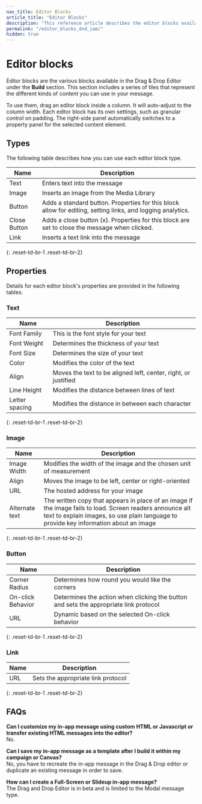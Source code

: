 ```yaml
---
nav_title: Editor Blocks
article_title: "Editor Blocks"
description: "This reference article describes the editor blocks available in the Drag and Drop editor for in-app messages."
permalink: "/editor_blocks_dnd_iam/"
hidden: true
---
```


# Editor blocks

Editor blocks are the various blocks available in the Drag & Drop Editor under the **Build** section. This section includes a series of tiles that represent the different kinds of content you can use in your message.

To use them, drag an editor block inside a column. It will auto-adjust to the column width. Each editor block has its own settings, such as granular control on padding. The right-side panel automatically switches to a property panel for the selected content element.

## Types

The following table describes how you can use each editor block type.

| Name | Description |
| --- | --- |
| Text | Enters text into the message |
| Image | Inserts an image from the Media Library |
| Button | Adds a standard button. Properties for this block allow for editing, setting links, and logging analytics. |
| Close Button | Adds a close button (x). Properties for this block are set to close the message when clicked. |
| Link | Inserts a text link into the message |
{: .reset-td-br-1 .reset-td-br-2}

## Properties

Details for each editor block's properties are provided in the following tables.

### Text

| Name | Description |
| --- | --- |
| Font Family | This is the font style for your text |
| Font Weight | Determines the thickness of your text |
| Font Size | Determines the size of your text |
| Color | Modifies the color of the text |
| Align | Moves the text to be aligned left, center, right, or justified |
| Line Height | Modifies the distance between lines of text |
| Letter spacing | Modifies the distance in between each character |
{: .reset-td-br-1 .reset-td-br-2}

### Image

| Name | Description |
| --- | --- |
| Image Width | Modifies the width of the image and the chosen unit of measurement |
| Align | Moves the image to be left, center or right-oriented |
| URL | The hosted address for your image |
| Alternate text | The written copy that appears in place of an image if the image fails to load. Screen readers announce alt text to explain images, so use plain language to provide key information about an image |
{: .reset-td-br-1 .reset-td-br-2}

### Button

| Name | Description |
| --- | --- |
| Corner Radius | Determines how round you would like the corners |
| On-click Behavior | Determines the action when clicking the button and sets the appropriate link protocol |
| URL | Dynamic based on the selected On-click behavior |
{: .reset-td-br-1 .reset-td-br-2}

### Link

| Name | Description |
| --- | --- |
| URL | Sets the appropriate link protocol |
{: .reset-td-br-1 .reset-td-br-2}


## FAQs

**Can I customize my in-app message using custom HTML or Javascript or transfer existing HTML messages into the editor?**<br>
No.

**Can I save my in-app message as a template after I build it within my campaign or Canvas?**<br>
No, you have to recreate the in-app message in the Drag & Drop editor or duplicate an existing message in order to save.

**How can I create a Full-Screen or Slideup in-app message?**<br>
The Drag and Drop Editor is in beta and is limited to the Modal message type.
